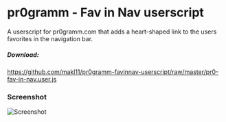 # pr0gramm - Fav in Nav userscript
A userscript for pr0gramm.com that adds a heart-shaped link to the users favorites in the navigation bar.
##### Download:
https://github.com/makl11/pr0gramm-favinnav-userscript/raw/master/pr0-fav-in-nav.user.js
### Screenshot
![Screenshot](http://i.imgur.com/v4kNHns.png)
